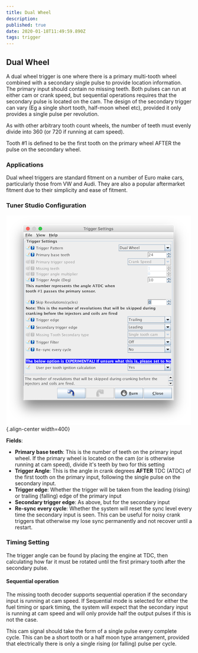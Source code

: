 ```yaml
---
title: Dual Wheel
description: 
published: true
date: 2020-01-18T11:49:59.890Z
tags: trigger
---
```


## Dual Wheel

A dual wheel trigger is one where there is a primary multi-tooth wheel combined with a secondary single pulse to provide location information. The primary input should contain no missing teeth. Both pulses can run at either cam or crank speed, but sequential operations requires that the secondary pulse is located on the cam. The design of the secondary trigger can vary (Eg a single short tooth, half-moon wheel etc), provided it only provides a single pulse per revolution.

As with other arbitrary tooth count wheels, the number of teeth must evenly divide into 360 (or 720 if running at cam speed).

Tooth \#1 is defined to be the first tooth on the primary wheel AFTER the pulse on the secondary wheel.

### Applications

Dual wheel triggers are standard fitment on a number of Euro make cars, particularly those from VW and Audi. They are also a popular aftermarket fitment due to their simplicity and ease of fitment.

### Tuner Studio Configuration

![dualwheel_triggerconfig.png](/img/decoders/dualwheel_triggerconfig.png){.align-center width=400}

**Fields**:

- **Primary base teeth**: This is the number of teeth on the primary input wheel. If the primary wheel is located on the cam (or is otherwise running at cam speed), divide it's teeth by two for this setting
- **Trigger Angle**: This is the angle in crank degrees **AFTER** TDC (ATDC) of the first tooth on the primary input, following the single pulse on the secondary input.
- **Trigger edge**: Whether the trigger will be taken from the leading (rising) or trailing (falling) edge of the primary input
- **Secondary trigger edge**: As above, but for the secondary input
- **Re-sync every cycle**: Whether the system will reset the sync level every time the secondary input is seen. This can be useful for noisy crank triggers that otherwise my lose sync permanently and not recover until a restart.

### Timing Setting

The trigger angle can be found by placing the engine at TDC, then calculating how far it must be rotated until the first primary tooth after the secondary pulse.

#### Sequential operation

The missing tooth decoder supports sequential operation if the secondary input is running at cam speed. If Sequential mode is selected for either the fuel timing or spark timing, the system will expect that the secondary input is running at cam speed and will only provide half the output pulses if this is not the case.

This cam signal should take the form of a single pulse every complete cycle. This can be a short tooth or a half moon type arrangement, provided that electrically there is only a single rising (or falling) pulse per cycle.